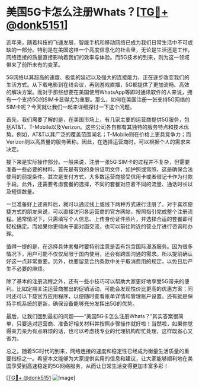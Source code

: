 # 美国5G卡怎么注册Whats？[[TG💪+ @donk5151](https://t.me/s/donk5151)]

近年来，随着科技的飞速发展，智能手机和移动网络已成为我们日常生活中不可或缺的一部分。特别是在美国这样一个高度信息化的社会里，无论是生活还是工作，网络连接的质量直接影响着我们的效率与体验。而5G技术的到来，则为这一领域带来了前所未有的变革。

5G网络以其超高的速度、极低的延迟以及强大的连接能力，正在逐步改变我们的生活方式。从下载电影到在线会议，再到游戏直播，5G都提供了更加流畅、高效的解决方案。而对于那些想要在美国使用WhatsApp等即时通讯软件的人来说，拥有一个支持5G的SIM卡显得尤为重要。那么，如何在美国注册一张支持5G网络的SIM卡呢？今天就让我们一起来详细探讨一下这个问题。

首先，我们需要了解的是，在美国市场上，有几家主要的运营商提供5G服务，包括AT&T、T-Mobile以及Verizon。这些公司各自都有其独特的服务特点和技术优势。例如，AT&T以其广泛的覆盖范围闻名；T-Mobile则在价格上更具竞争力；而Verizon则以高质量的服务著称。因此，在选择运营商时，可以根据个人的需求来决定。

接下来是实际操作部分。一般来说，注册一张5G SIM卡的过程并不复杂，但需要准备一些必要的材料。首先是有效的身份证明文件，如护照或驾照，这是确保合法使用的前提条件。其次是支付方式，大多数运营商接受信用卡或者借记卡作为付款手段。此外，还需要考虑套餐的选择，不同的套餐对应着不同的流量、通话时长以及短信数量。

一旦准备好上述资料后，就可以通过线上或线下两种方式进行注册了。对于喜欢便捷方式的朋友来说，可以直接访问各运营商的官方网站，按照指引完成整个注册流程。通常情况下，只需填写个人信息、上传身份证件照片，并选择合适的套餐即可轻松搞定。而如果你更倾向于面对面交流，也可以前往附近的营业厅进行咨询和办理。

值得一提的是，在选择具体套餐时要特别注意是否有包含国际漫游服务。因为很多情况下，用户可能不仅仅局限于国内使用，还会有跨国沟通的需求。所以提前确认好这一点非常重要。另外，也要留意合约条款中关于取消费用的规定，以免日后产生不必要的麻烦。

除了基本的注册流程之外，还有一些小技巧可以帮助大家更好地享受5G带来的便利。比如定期关注运营商推出的促销活动，可能会发现性价比更高的优惠方案；同时还可以下载官方应用程序，以便随时查看账单详情和管理账户设置。还有就是保持手机系统的更新，确保设备能够充分发挥出5G的优势。

最后，让我们回到最初的问题——“美国5G卡怎么注册Whats？”其实答案很简单，只要选对运营商、准备好相关材料并按照步骤操作就好啦！当然啦，如果你觉得亲力亲为有点麻烦的话，也可以考虑找专业的代理机构帮忙处理，这样既省心又省力。

总之，随着5G时代的到来，网络连接的速度和稳定性已经成为衡量生活质量的重要指标之一。希望本文能够为大家提供实用的信息和建议，让大家能够顺利地在美国享受到高速稳定的5G网络服务，从而让日常生活变得更加丰富多彩！

[[TG💪+ @donk5151](https://t.me/s/donk5151) ![Image](https://i.postimg.cc/rwNCRYN7/Snipaste-2025-04-30-17-27-05.png)]